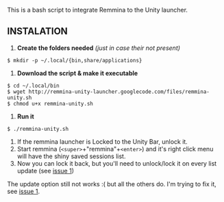 This is a bash script to integrate Remmina to the Unity launcher.

## INSTALATION ##

  1. **Create the folders needed** _(just in case their not present)_
```
$ mkdir -p ~/.local/{bin,share/applications}
```
  1. **Download the script & make it executable**
```
$ cd ~/.local/bin
$ wget http://remmina-unity-launcher.googlecode.com/files/remmina-unity.sh
$ chmod u+x remmina-unity.sh
```
  1. **Run it**
```
$ ./remmina-unity.sh
```
  1. If the remmina launcher is Locked to the Unity Bar, unlock it.
  1. Start remmina (`<super>`+"remmina"+`<enter>`) and it's right click menu will have the shiny saved sessions list.
  1. Now you can lock it back, but you'll need to unlock/lock it on every list update (see [issue 1](https://code.google.com/p/remmina-unity-launcher/issues/detail?id=1))

The update option still not works :( but all the others do.
I'm trying to fix it, see [issue 1](https://code.google.com/p/remmina-unity-launcher/issues/detail?id=1).
